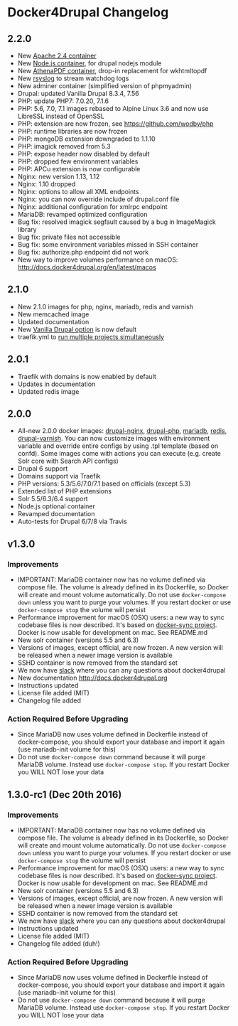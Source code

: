 # Docker4Drupal Changelog

## 2.2.0

* New [Apache 2.4 container](http://docs.docker4drupal.org/en/latest/containers/apache)
* New [Node.js container](http://docs.docker4drupal.org/en/latest/containers/nodejs), for drupal nodejs module
* New [AthenaPDF container](http://docs.docker4drupal.org/en/latest/containers/athenapdf), drop-in replacement for wkhtmltopdf
* New [rsyslog](http://docs.docker4drupal.org/en/latest/containers/rsyslog) to stream watchdog logs
* New adminer container (simplified version of phpmyadmin)
* Drupal: updated Vanilla Drupal 8.3.4, 7.56
* PHP: update PHP7: 7.0.20, 7.1.6
* PHP: 5.6, 7.0, 7.1 images rebased to Alpine Linux 3.6 and now use LibreSSL instead of OpenSSL
* PHP: extension are now frozen, see https://github.com/wodby/php
* PHP: runtime libraries are now frozen
* PHP: mongoDB extension downgraded to 1.1.10
* PHP: imagick removed from 5.3 
* PHP: expose header now disabled by default
* PHP: dropped few environment variables
* PHP: APCu extension is now configurable
* Nginx: new version 1.13, 1.12
* Nginx: 1.10 dropped
* Nginx: options to allow all XML endpoints
* Nginx: you can now override include of drupal.conf file
* Nginx: additional configuration for xmlrpc endpoint
* MariaDB: revamped optimized configuration
* Bug fix: resolved imagick segfault caused by a bug in ImageMagick library
* Bug fix: private files not accessible
* Bug fix: some environment variables missed in SSH container
* Bug fix: authorize.php endpoint did not work
* New way to improve volumes performance on macOS: http://docs.docker4drupal.org/en/latest/macos

## 2.1.0

* New 2.1.0 images for php, nginx, mariadb, redis and varnish
* New memcached image
* Updated documentation
* New [Vanilla Drupal option](http://docs.docker4drupal.org/en/latest/#1-run-vanilla-drupal-from-image-default) is now default 
* traefik.yml to [run multiple projects simultaneously](http://docs.docker4drupal.org/en/latest/multiple-projects/)

## 2.0.1

* Traefik with domains is now enabled by default
* Updates in documentation
* Updated redis image

## 2.0.0

* All-new 2.0.0 docker images: [drupal-nginx](https://github.com/wodby/drupal-nginx/), [drupal-php](https://github.com/wodby/drupal-php/), [mariadb](https://github.com/wodby/mariadb/), [redis](https://github.com/wodby/redis/), [drupal-varnish](https://github.com/wodby/drupal-varnish/). You can now customize images with environment variable and override entire configs by using .tpl template (based on confd). Some images come with actions you can execute (e.g. create Solr core with Search API configs)
* Drupal 6 support
* Domains support via Traefik
* PHP versions: 5.3/5.6/7.0/7.1 based on officials (except 5.3)
* Extended list of PHP extensions
* Solr 5.5/6.3/6.4 support
* Node.js optional container
* Revamped documentation
* Auto-tests for Drupal 6/7/8 via Travis

## v1.3.0

### Improvements

* IMPORTANT: MariaDB container now has no volume defined via compose file. The volume is already defined in its Dockerfile, so Docker will create and mount volume automatically. Do not use `docker-compose down` unless you want to purge your volumes. If you restart docker or use `docker-compose stop` the volume will persist
* Performance improvement for macOS (OSX) users: a new way to sync codebase files is now described. It's based on [docker-sync project](https://github.com/EugenMayer/docker-sync/). Docker is now usable for development on mac. See README.md
* New solr container (versions 5.5 and 6.3)
* Versions of images, except official, are now frozen. A new version will be released when a newer image version is available
* SSHD container is now removed from the standard set
* We now have [slack](https://slack.wodby.com) where you can any questions about docker4drupal 
* New documentation http://docs.docker4drupal.org
* Instructions updated
* License file added (MIT)
* Changelog file added

### Action Required Before Upgrading

* Since MariaDB now uses volume defined in Dockerfile instead of docker-compose, you should export your database and import it again (use mariadb-init volume for this)
* Do not use `docker-compose down` command because it will purge MariaDB volume. Instead use `docker-compose stop`. If you restart Docker you WILL NOT lose your data

## 1.3.0-rc1 (Dec 20th 2016)

### Improvements

* IMPORTANT: MariaDB container now has no volume defined via compose file. The volume is already defined in its Dockerfile, so Docker will create and mount volume automatically. Do not use `docker-compose down` unless you want to purge your volumes. If you restart docker or use `docker-compose stop` the volume will persist
* Performance improvement for macOS (OSX) users: a new way to sync codebase files is now described. It's based on [docker-sync project](https://github.com/EugenMayer/docker-sync/). Docker is now usable for development on mac. See README.md
* New solr container (versions 5.5 and 6.3)
* Versions of images, except official, are now frozen. A new version will be released when a newer image version is available
* SSHD container is now removed from the standard set
* We now have [slack](https://slack.wodby.com) where you can any questions about docker4drupal 
* Instructions updated
* License file added (MIT)
* Changelog file added (duh!)

### Action Required Before Upgrading

* Since MariaDB now uses volume defined in Dockerfile instead of docker-compose, you should export your database and import it again (use mariadb-init volume for this)
* Do not use `docker-compose down` command because it will purge MariaDB volume. Instead use `docker-compose stop`. If you restart Docker you WILL NOT lose your data
